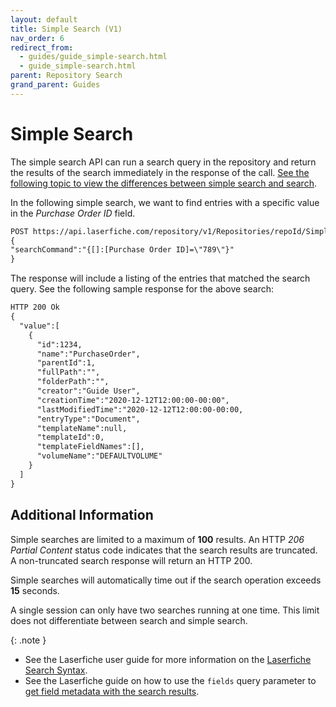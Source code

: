 ```yaml
---
layout: default
title: Simple Search (V1)
nav_order: 6
redirect_from:
  - guides/guide_simple-search.html
  - guide_simple-search.html
parent: Repository Search
grand_parent: Guides
---
```

<!--Copyright (c) Laserfiche.
See LICENSE and LICENSE-CODE in the project root for license information.-->

# Simple Search

The simple search API can run a search query in the repository and return the results of the search immediately in the response of the call. [See the following topic to view the differences between simple search and search](../guide_search-vs-simple-search/).

In the following simple search, we want to find entries with a specific value in the *Purchase Order ID* field.

```xml
POST https://api.laserfiche.com/repository/v1/Repositories/repoId/SimpleSearches
{
"searchCommand":"{[]:[Purchase Order ID]=\"789\"}"
}
```

The response will include a listing of the entries that matched the search query. See the following sample response for the above search: 

```xml
HTTP 200 Ok
{
  "value":[
    {
      "id":1234,
      "name":"PurchaseOrder",
      "parentId":1,
      "fullPath":"",
      "folderPath":"",
      "creator":"Guide User",
      "creationTime":"2020-12-12T12:00:00-00:00",
      "lastModifiedTime":"2020-12-12T12:00:00-00:00,
      "entryType":"Document",
      "templateName":null,
      "templateId":0,
      "templateFieldNames":[],
      "volumeName":"DEFAULTVOLUME"
    }
  ]
}
```

## Additional Information

Simple searches are limited to a maximum of **100** results. An HTTP *206 Partial Content* status code indicates that the search results are truncated. A non-truncated search response will return an HTTP 200.

Simple searches will automatically time out if the search operation exceeds **15** seconds.

A single session can only have two searches running at one time. This limit does not differentiate between search and simple search.

{: .note }
- See the Laserfiche user guide for more information on the [Laserfiche Search Syntax](https://doc.laserfiche.com/laserfiche.documentation/11/userguide/en-us/Default.htm#../Subsystems/client_wa/Content/Search/Advanced/Template_Field.htm).
- See the Laserfiche guide on how to use the `fields` query parameter to [get field metadata with the search results](../../documents-and-folders/guide_get-folder-listing/#retrieve-field-metadata-for-each-document).